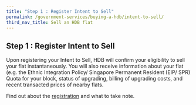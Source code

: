 ```yaml
---
title: "Step 1 : Register Intent to Sell"
permalink: /government-services/buying-a-hdb/intent-to-sell/
third_nav_title: Sell an HDB flat
---
```


## Step 1 : Register Intent to Sell

Upon registering your Intent to Sell, HDB will confirm your eligibility to sell your flat instantaneously. You will also receive information about your flat (e.g. the Ethnic Integration Policy/ Singapore Permanent Resident (EIP/ SPR) Quota for your block, status of upgrading, billing of upgrading costs, and recent transacted prices of nearby flats.

Find out about the [registration](https://www.hdb.gov.sg/cs/infoweb/residential/selling-a-flat/procedures/register-intent-to-sell) and what to take note.

